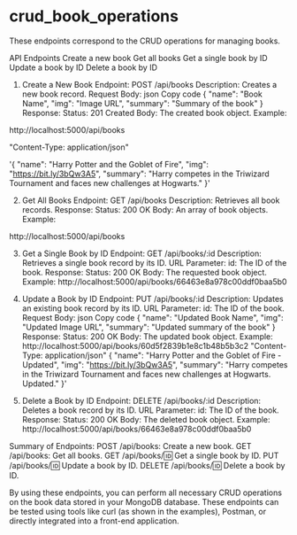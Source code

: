 # crud_book_operations
These endpoints correspond to the CRUD operations for managing books.

API Endpoints
Create a new book
Get all books
Get a single book by ID
Update a book by ID
Delete a book by ID

1. Create a New Book
Endpoint: POST /api/books
Description: Creates a new book record.
Request Body:
json
Copy code
{
  "name": "Book Name",
  "img": "Image URL",
  "summary": "Summary of the book"
}
Response:
Status: 201 Created
Body: The created book object.
Example:

http://localhost:5000/api/books

"Content-Type: application/json" 

'{
  "name": "Harry Potter and the Goblet of Fire",
  "img": "https://bit.ly/3bQw3A5",
  "summary": "Harry competes in the Triwizard Tournament and faces new challenges at Hogwarts."
}'


2. Get All Books
Endpoint: GET /api/books
Description: Retrieves all book records.
Response:
Status: 200 OK
Body: An array of book objects.
Example:

http://localhost:5000/api/books


3. Get a Single Book by ID
Endpoint: GET /api/books/:id
Description: Retrieves a single book record by its ID.
URL Parameter:
id: The ID of the book.
Response:
Status: 200 OK
Body: The requested book object.
Example:
http://localhost:5000/api/books/66463e8a978c00ddf0baa5b0


4. Update a Book by ID
Endpoint: PUT /api/books/:id
Description: Updates an existing book record by its ID.
URL Parameter:
id: The ID of the book.
Request Body:
json
Copy code
{
  "name": "Updated Book Name",
  "img": "Updated Image URL",
  "summary": "Updated summary of the book"
}
Response:
Status: 200 OK
Body: The updated book object.
Example:
 http://localhost:5000/api/books/60d5f2839b1e8c1b48b5b3c2 
 "Content-Type: application/json"
{
  "name": "Harry Potter and the Goblet of Fire - Updated",
  "img": "https://bit.ly/3bQw3A5",
  "summary": "Harry competes in the Triwizard Tournament and faces new challenges at Hogwarts. Updated."
}'

5. Delete a Book by ID
Endpoint: DELETE /api/books/:id
Description: Deletes a book record by its ID.
URL Parameter:
id: The ID of the book.
Response:
Status: 200 OK
Body: The deleted book object.
Example:
http://localhost:5000/api/books/66463e8a978c00ddf0baa5b0


Summary of Endpoints:
POST /api/books: Create a new book.
GET /api/books: Get all books.
GET /api/books/:id: Get a single book by ID.
PUT /api/books/:id: Update a book by ID.
DELETE /api/books/:id: Delete a book by ID.


By using these endpoints, you can perform all necessary CRUD operations on the book data stored in your MongoDB database. These endpoints can be tested using tools like curl (as shown in the examples), Postman, or directly integrated into a front-end application.
